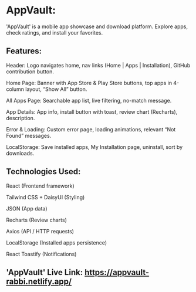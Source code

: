 # AppVault:

'AppVault' is a mobile app showcase and download platform. Explore apps, check ratings, and install your favorites.



## Features:

Header: Logo navigates home, nav links (Home | Apps | Installation), GitHub contribution button.

Home Page: Banner with App Store & Play Store buttons, top apps in 4-column layout, “Show All” button.

All Apps Page: Searchable app list, live filtering, no-match message.

App Details: App info, install button with toast, review chart (Recharts), description.

Error & Loading: Custom error page, loading animations, relevant “Not Found” messages.

LocalStorage: Save installed apps, My Installation page, uninstall, sort by downloads.




## Technologies Used:

React (Frontend framework)

Tailwind CSS + DaisyUI (Styling)

JSON (App data)

Recharts (Review charts)

Axios (API / HTTP requests)

LocalStorage (Installed apps persistence)

React Toastify (Notifications)



## 'AppVault' Live Link: https://appvault-rabbi.netlify.app/

